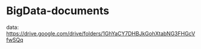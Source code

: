 # BigData-documents 
data: https://drive.google.com/drive/folders/1GhYaCY7DHBJkGohXtabNG3FHGcVfwSQq
